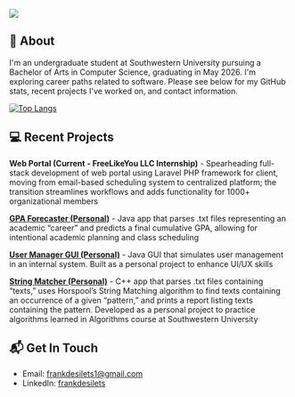 ![](https://komarev.com/ghpvc/?username=frankrdesilets)

## 👋 About

I'm an undergraduate student at Southwestern University pursuing a Bachelor of Arts in Computer Science, graduating in May 2026. I'm exploring career paths related to software. Please see below for my GitHub stats, recent projects I've worked on, and contact information.

[![Top Langs](https://github-readme-stats.vercel.app/api/top-langs/?username=frankrdesilets&hide_progress=true&theme=THEME_NAME)](https://github.com/anuraghazra/github-readme-stats)

## 💻 Recent Projects 

**Web Portal (Current - FreeLikeYou LLC Internship)** - Spearheading full-stack development of web portal using Laravel PHP framework for client, moving from email-based scheduling system to centralized platform; the transition streamlines workflows and adds functionality for 1000+ organizational members

[**GPA Forecaster (Personal)**](https://github.com/frankrdesilets/gpa-forecaster) - Java app that parses .txt files representing an academic “career” and predicts a final cumulative GPA, allowing for intentional academic planning and class scheduling

[**User Manager GUI (Personal)**](https://github.com/frankrdesilets/user-manager-gui) - Java GUI that simulates user management in an internal system. Built as a personal project to enhance UI/UX skills

[**String Matcher (Personal)**](https://github.com/frankrdesilets/string-matcher) - C++ app that parses .txt files containing “texts,” uses Horspool’s String Matching algorithm to find texts containing an occurrence of a given “pattern,” and prints a report listing texts containing the pattern. Developed as a personal project to practice algorithms learned in Algorithms course at Southwestern University

## 📬 Get In Touch 

- Email: frankdesilets1@gmail.com </br>
- LinkedIn: [frankdesilets](https://www.linkedin.com/in/frankdesilets/)
